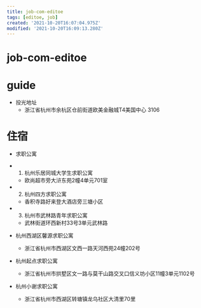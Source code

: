 ```yaml
---
title: job-com-editoe
tags: [editoe, job]
created: '2021-10-20T16:07:04.975Z'
modified: '2021-10-20T16:09:13.280Z'
---
```


# job-com-editoe

# guide

- 投光地址
  - 浙江省杭州市余杭区仓前街道欧美金融城T4美国中心 3106
# 住宿
- 求职公寓
- 1. 杭州乐居同城大学生求职公寓
  - 欧尚超市旁大浒东苑2幢4单元701室
- 2. 杭州四方求职公寓
  - 香积寺路好来登大酒店旁三塘小区
- 3. 杭州市武林路青年求职公寓
  - 武林街道环西新村33号3单元武林路

- 杭州西湖区馨源求职公寓
  - 浙江省杭州市西湖区文西一路天河西苑24幢202号
- 杭州起点求职公寓
  - 浙江省杭州市拱墅区文一路与莫干山路交叉口信义坊小区11幢3单元1102号
- 杭州小谢求职公寓
  - 浙江省杭州市西湖区转塘镇龙乌社区大清里70里
